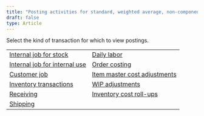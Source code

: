 ```yaml
---
title: "Posting activities for standard, weighted average, non-component"
draft: false
type: Article
---
```


Select the kind of transaction for which to view postings.

|                                                  |                                                 |
|--------------------------------------------------|-------------------------------------------------|
| [Internal job for stock](order-costing-posting-weighted-average-weighted-average-non-component-internal-job-for-stock.md)        | [Daily labor](order-costing-posting-weighted-average-weighted-average-non-component-daily-labor.md)                 |
| [Internal job for internal use](order-costing-posting-weighted-average-weighted-average-non-component-internal-job-for-internal-use.md) | [Order costing](order-costing-posting-weighted-average-weighted-average-non-component-order-costing.md)                |
| [Customer job](order-costing-posting-weighted-average-weighted-average-non-component-customer-jobs.md)                 | [Item master cost adjustments](order-costing-posting-weighted-average-weighted-average-non-component-item-master-cost-adjustments.md) |
| [Inventory transactions](order-costing-posting-weighted-average-weighted-average-non-component-inventory-transactions.md)         | [WIP adjustments](order-costing-posting-weighted-average-weighted-average-non-component-wip-adjustments.md)              |
| [Receiving](order-costing-posting-weighted-average-weighted-average-non-component-receiving.md)                    | [Inventory cost roll-ups ](order-costing-posting-weighted-average-weighted-average-non-component-inventory-cost-roll-ups.md)    |
| [Shipping ](order-costing-posting-weighted-average-weighted-average-non-component-shipping.md)                    |                                                |